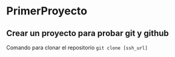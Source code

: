 # PrimerProyecto
## Crear un proyecto para probar git y github

Comando para clonar el repositorio
`git clone [ssh_url]`